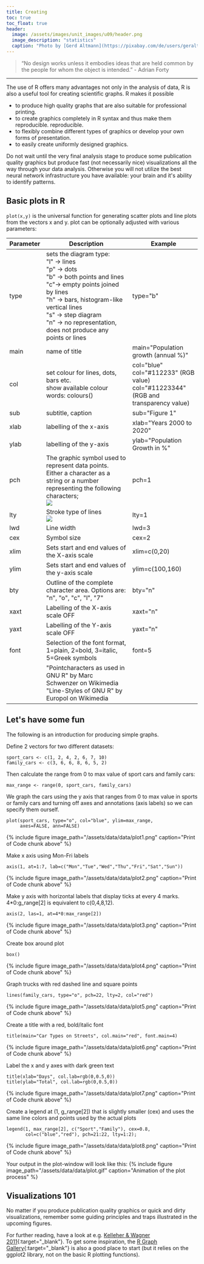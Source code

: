 ```yaml
---
title: Creating
toc: true
toc_float: true
header:
  image: /assets/images/unit_images/u09/header.png
  image_description: "statistics"
  caption: "Photo by [Gerd Altmann](https://pixabay.com/de/users/geralt-9301/?utm_source=link-attribution&utm_medium=referral&utm_campaign=image&utm_content=4705451) [from Pixabay](https://pixabay.com/)"
---
```


<!--more-->

> “No design works unless it embodies ideas that are held common by the people for whom the object is intended.” - Adrian Forty

---

The use of R offers many advantages not only in the analysis of data, R is also a useful tool for creating scientific graphs. R makes it possible
* to produce high quality graphs that are also suitable for professional printing.
* to create graphics completely in R syntax and thus make them reproducible.
reproducible.
* to flexibly combine different types of graphics or develop your own forms of presentation.
* to easily create uniformly designed graphics.

Do not wait until the very final analysis stage to produce some publication quality graphics but produce fast (not necessarily nice) visualizations all the way through your data analysis. Otherwise you will not utilize the best neural network infrastructure you have available: your brain and it's ability to identify patterns.

## Basic plots in R

`plot(x,y)` is the universal function for generating scatter plots and line plots from the vectors x and y. plot can be optionally adjusted with various parameters:

| Parameter | Description | Example |
|---------|-------|---------|
| type | sets the diagram type: <br> "l" -> lines <br> "p" -> dots <br> "b" -> both points and lines <br> "c"-> empty points joined by lines <br> "h" -> bars, histogram-like vertical lines <br> "s" -> step diagram <br> "n" -> no representation, does not produce any points or lines <br>        | type="b" |
| main | name of title              | main="Population growth (annual %)" |
| col | set colour for lines, dots, bars etc. <br> show available colour words: colours()  | col="blue" <br> col="#112233" (RGB value) <br> col="#11223344" (RGB and transparency value) |
| sub | subtitle, caption           | sub="Figure 1" |
| xlab | labelling of the x-axis                | xlab="Years 2000 to 2020" |
| ylab | labelling of the y-axis                | ylab="Population Growth in %" |
| pch | The graphic symbol used to represent data points. Either a character as a string or a number representing the following characters; <br> <img src="https://upload.wikimedia.org/wikipedia/commons/5/51/Pointmarks.png"> | pch=1 |
| lty | Stroke type of lines  <br>  <img src="https://upload.wikimedia.org/wikipedia/commons/8/89/Rlines.png">              | lty=1 |
| lwd | Line width | lwd=3 |
| cex | Symbol size | cex=2 |
| xlim | Sets start and end values of the X-axis scale | xlim=c(0,20) |
| ylim | Sets start and end values of the y-axis scale | ylim=c(100,160) |
| bty | Outline of the complete character area. Options are: "n", "o", "c", "l", "7" | bty="n" |
| xaxt | Labelling of the X-axis scale OFF | xaxt="n" |
| yaxt | Labelling of the Y-axis scale OFF | yaxt="n" |
| font | Selection of the font format, 1=plain, 2=bold, 3=italic, 5=Greek symbols | font=5 |
|  | "Pointcharacters as used in GNU R" by Marc Schwenzer on Wikimedia <br> "Line-Styles of GNU R" by Europol on Wikimedia | |


## Let's have some fun
The following is an introduction for producing simple graphs.

Define 2 vectors for two different datasets:
```
sport_cars <- c(1, 2, 4, 2, 6, 7, 10)
family_cars <- c(3, 6, 6, 8, 6, 5, 2)
```

Then calculate the range from 0 to max value of sport cars and family cars:
```
max_range <- range(0, sport_cars, family_cars)
```

We graph the cars using the y axis that ranges from 0 to max value in sports or family cars and turning off axes and annotations (axis labels) so we can specify them ourself.
```
plot(sport_cars, type="o", col="blue", ylim=max_range,
     axes=FALSE, ann=FALSE)
```

{% include figure image_path="/assets/data/data/plot1.png" caption="Print of Code chunk above" %}

Make x axis using Mon-Fri labels
```
axis(1, at=1:7, lab=c("Mon","Tue","Wed","Thu","Fri","Sat","Sun"))
```
{% include figure image_path="/assets/data/data/plot2.png" caption="Print of Code chunk above" %}

Make y axis with horizontal labels that display ticks at every 4 marks. 4*0:g_range[2] is equivalent to c(0,4,8,12).
```
axis(2, las=1, at=4*0:max_range[2])
```
{% include figure image_path="/assets/data/data/plot3.png" caption="Print of Code chunk above" %}

Create box around plot
```
box()
```
{% include figure image_path="/assets/data/data/plot4.png" caption="Print of Code chunk above" %}

Graph trucks with red dashed line and square points
```
lines(family_cars, type="o", pch=22, lty=2, col="red")
```
{% include figure image_path="/assets/data/data/plot5.png" caption="Print of Code chunk above" %}

Create a title with a red, bold/italic font
```
title(main="Car Types on Streets", col.main="red", font.main=4)
```
{% include figure image_path="/assets/data/data/plot6.png" caption="Print of Code chunk above" %}

Label the x and y axes with dark green text
```
title(xlab="Days", col.lab=rgb(0,0.5,0))
title(ylab="Total", col.lab=rgb(0,0.5,0))
```
{% include figure image_path="/assets/data/data/plot7.png" caption="Print of Code chunk above" %}

Create a legend at (1, g_range[2]) that is slightly smaller (cex) and uses the same line colors and points used by  the actual plots
```
legend(1, max_range[2], c("Sport","Family"), cex=0.8,
       col=c("blue","red"), pch=21:22, lty=1:2);
```

{% include figure image_path="/assets/data/data/plot8.png" caption="Print of Code chunk above" %}

Your output in the plot-window will look like this:
{% include figure image_path="/assets/data/data/plot.gif" caption="Animation of the plot process" %}

## Visualizations 101

No matter if you produce publication quality graphics or quick and dirty visualizations, remember some guiding principles and traps illustrated in the upcoming figures.

For further reading, have a look at e.g. [Kelleher & Wagner 2011](https://www.sciencedirect.com/science/article/pii/S1364815210003270){:target="_blank"}. To get some inspiration, the [R Graph Gallery](https://www.r-graph-gallery.com/){:target="_blank"} is also a good place to start (but it relies on the ggplot2 library, not on the basic R plotting functions).


<!--
## Further reading

add some day
-->
